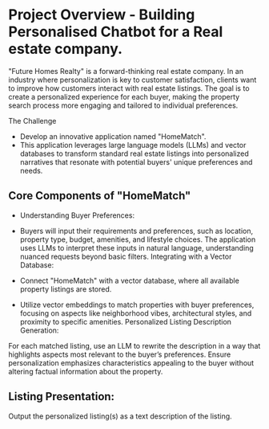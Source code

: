 # Project Overview - Building Personalised Chatbot for a Real estate company.

"Future Homes Realty" is a forward-thinking real estate company. 
In an industry where personalization is key to customer satisfaction, clients want to improve how customers interact with real estate listings. 
The goal is to create a personalized experience for each buyer, making the property search process more engaging and tailored to individual preferences.

The Challenge
* Develop an innovative application named "HomeMatch".
* This application leverages large language models (LLMs) and vector databases
  to transform standard real estate listings into personalized narratives that resonate
  with potential buyers' unique preferences and needs.

## Core Components of "HomeMatch"
- Understanding Buyer Preferences:

- Buyers will input their requirements and preferences, such as location, property type, budget, amenities, and lifestyle choices.
The application uses LLMs to interpret these inputs in natural language, understanding nuanced requests beyond basic filters.
Integrating with a Vector Database:

- Connect "HomeMatch" with a vector database, where all available property listings are stored.
  
- Utilize vector embeddings to match properties with buyer preferences, focusing on aspects like neighborhood vibes, architectural styles, and proximity to specific amenities.
Personalized Listing Description Generation:

For each matched listing, use an LLM to rewrite the description in a way that highlights aspects most relevant to the buyer’s preferences.
Ensure personalization emphasizes characteristics appealing to the buyer without altering factual information about the property.

## Listing Presentation:

Output the personalized listing(s) as a text description of the listing.
